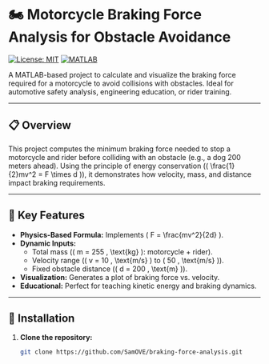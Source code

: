 # 🏍️ Motorcycle Braking Force Analysis for Obstacle Avoidance

[![License: MIT](https://img.shields.io/badge/License-MIT-blue.svg)](https://opensource.org/licenses/MIT)
[![MATLAB](https://img.shields.io/badge/MATLAB-R2023a%2B-orange)](https://www.mathworks.com/products/matlab.html)

A MATLAB-based project to calculate and visualize the braking force required for a motorcycle to avoid collisions with obstacles. Ideal for automotive safety analysis, engineering education, or rider training.

---

## 📋 Overview
This project computes the minimum braking force needed to stop a motorcycle and rider before colliding with an obstacle (e.g., a dog 200 meters ahead). Using the principle of energy conservation (\( \frac{1}{2}mv^2 = F \times d \)), it demonstrates how velocity, mass, and distance impact braking requirements.

---

## 🔑 Key Features
- **Physics-Based Formula:** Implements \( F = \frac{mv^2}{2d} \).
- **Dynamic Inputs:**  
  - Total mass (\( m = 255 \, \text{kg} \): motorcycle + rider).  
  - Velocity range (\( v = 10 \, \text{m/s} \) to \( 50 \, \text{m/s} \)).  
  - Fixed obstacle distance (\( d = 200 \, \text{m} \)).  
- **Visualization:** Generates a plot of braking force vs. velocity.
- **Educational:** Perfect for teaching kinetic energy and braking dynamics.

---

## 🚀 Installation
1. **Clone the repository:**  
   ```bash
   git clone https://github.com/SamOVE/braking-force-analysis.git
